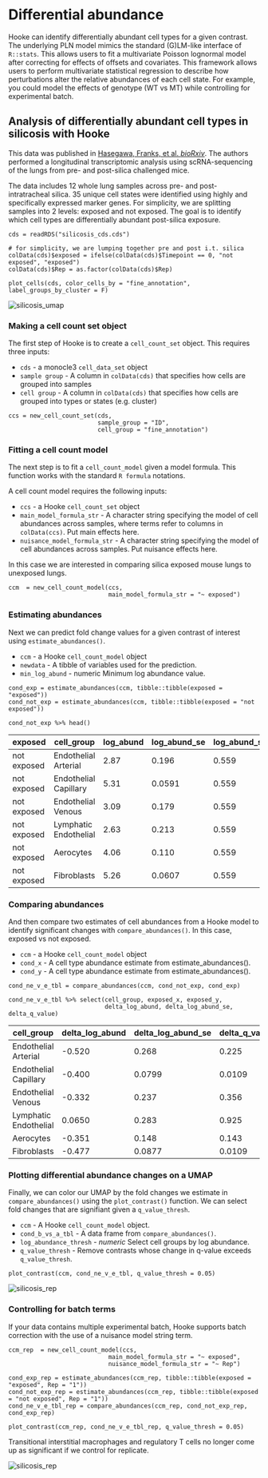 # Differential abundance

Hooke can identify differentially abundant cell types for a given contrast. The underlying PLN model mimics the standard (G)LM-like interface of `R::stats`. This allows users to fit a multivariate Poisson lognormal model after correcting for effects of offsets and covariates. This framework allows users to perform multivariate statistical regression to describe how perturbations alter the relative abundances of each cell state. For example, you could model the effects of genotype (WT vs MT) while controlling for experimental batch. 


## Analysis of differentially abundant cell types in silicosis with Hooke

This data was published in [Hasegawa, Franks, et al. _bioRxiv_](https://www.biorxiv.org/content/10.1101/2023.02.17.528996v1). 
The authors performed a longitudinal transcriptomic analysis using scRNA-sequencing of the lungs from pre- and post-silica challenged mice. 

The data includes 12 whole lung samples across pre- and post- intratracheal silica. 35 unique cell states were identified using highly and specifically expressed marker genes. For simplicity, we are splitting samples into 2 levels: exposed and not exposed. The goal is to identify which cell types are differentially abundant post-silica exposure. 

```
cds = readRDS("silicosis_cds.cds")

# for simplicity, we are lumping together pre and post i.t. silica
colData(cds)$exposed = ifelse(colData(cds)$Timepoint == 0, "not exposed", "exposed")
colData(cds)$Rep = as.factor(colData(cds)$Rep)

plot_cells(cds, color_cells_by = "fine_annotation", label_groups_by_cluster = F)

```
![silicosis_umap](assets/silcosis_umap.png)


### Making a cell count set object 

The first step of Hooke is to create a `cell_count_set` object. This requires three inputs: 

* `cds` - a monocle3 `cell_data_set` object
* `sample group` -  A column in `colData(cds)` that specifies how cells are grouped into samples
* `cell group` - A column in `colData(cds)` that specifies how cells are grouped into types or states (e.g. cluster)

```
ccs = new_cell_count_set(cds, 
                         sample_group = "ID", 
                         cell_group = "fine_annotation")
```


### Fitting a cell count model 

The next step is to fit a `cell_count_model` given a model formula. This function works with the standard `R formula` notations. 

A cell count model requires the following inputs: 

* `ccs` - a Hooke `cell_count_set` object
* `main_model_formula_str` -  A character string specifying the model of cell abundances across samples, where terms refer to columns in `colData(ccs)`. Put main effects here.
* `nuisance_model_formula_str` - A character string specifying the model of cell abundances across samples. Put nuisance effects here.

In this case we are interested in comparing silica exposed mouse lungs to unexposed lungs. 

```
ccm  = new_cell_count_model(ccs,
                            main_model_formula_str = "~ exposed")
```

### Estimating abundances 

Next we can predict fold change values for a given contrast of interest using `estimate_abundances()`.  

* `ccm` - a Hooke `cell_count_model` object
* `newdata` - A tibble of variables used for the prediction.
* `min_log_abund` - numeric Minimum log abundance value.

```
cond_exp = estimate_abundances(ccm, tibble::tibble(exposed = "exposed"))
cond_not_exp = estimate_abundances(ccm, tibble::tibble(exposed = "not exposed"))

cond_not_exp %>% head()
```


|  exposed    | cell_group           | log_abund | log_abund_se | log_abund_sd
|---|---|---|---|---|
|not exposed |Endothelial Arterial    |   2.87    |   0.196      |   0.559
| not exposed |Endothelial Capillary    |  5.31   |    0.0591    |    0.559
| not exposed |Endothelial Venous      |   3.09    |   0.179     |    0.559
| not exposed |Lymphatic Endothelial   |   2.63    |   0.213     |    0.559
| not exposed |Aerocytes               |   4.06     |  0.110     |    0.559
| not exposed |Fibroblasts             |   5.26     |  0.0607    |    0.559

### Comparing abundances

And then compare two estimates of cell abundances from a Hooke model to identify significant changes with `compare_abundances()`. In this case, exposed vs not exposed. 

* `ccm` - a Hooke `cell_count_model` object
* `cond_x` - A cell type abundance estimate from estimate_abundances().
* `cond_y` - A cell type abundance estimate from estimate_abundances().

```
cond_ne_v_e_tbl = compare_abundances(ccm, cond_not_exp, cond_exp)

cond_ne_v_e_tbl %>% select(cell_group, exposed_x, exposed_y,
                           delta_log_abund, delta_log_abund_se, delta_q_value)

```

| cell_group  | delta_log_abund |  delta_log_abund_se |  delta_q_value |
|---|---|---|---|
| Endothelial Arterial     |      -0.520        |       0.268   |       0.225 | 
| Endothelial Capillary     |     -0.400        |       0.0799  |       0.0109| 
| Endothelial Venous        |     -0.332        |       0.237   |       0.356 | 
| Lymphatic Endothelial    |       0.0650       |       0.283   |       0.925 | 
| Aerocytes                |      -0.351        |       0.148   |       0.143 | 
| Fibroblasts              |      -0.477        |       0.0877  |       0.0109| 

### Plotting differential abundance changes on a UMAP

Finally, we can color our UMAP by the fold changes we estimate in `compare_abundances()` using the `plot_contrast()` function. We can select fold changes that are signifiant given a `q_value_thresh`. 

* `ccm`	- A Hooke `cell_count_model` object.
* `cond_b_vs_a_tbl` - A data frame from `compare_abundances()`.
* `log_abundance_thresh` - _numeric_ Select cell groups by log abundance.
* `q_value_thresh` - Remove contrasts whose change in q-value exceeds `q_value_thresh`.

```
plot_contrast(ccm, cond_ne_v_e_tbl, q_value_thresh = 0.05)
```
![silicosis_rep](assets/silicosis_no_rep.png)

### Controlling for batch terms

If your data contains multiple experimental batch, Hooke supports batch correction with the use of a nuisance model string term. 

```
ccm_rep  = new_cell_count_model(ccs,
                            main_model_formula_str = "~ exposed",
                            nuisance_model_formula_str = "~ Rep")

cond_exp_rep = estimate_abundances(ccm_rep, tibble::tibble(exposed = "exposed", Rep = "1"))
cond_not_exp_rep = estimate_abundances(ccm_rep, tibble::tibble(exposed = "not exposed", Rep = "1"))
cond_ne_v_e_tbl_rep = compare_abundances(ccm_rep, cond_not_exp_rep, cond_exp_rep)

plot_contrast(ccm_rep, cond_ne_v_e_tbl_rep, q_value_thresh = 0.05)
```

Transitional interstitial macrophages and regulatory T cells no longer come up as significant if we control for replicate. 

![silicosis_rep](assets/silicosis_rep.png)

